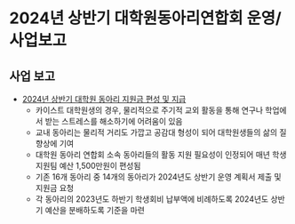 2024년 상반기 대학원동아리연합회 운영/사업보고
===

## 사업 보고

- [2024년 상반기 대학원 동아리 지원금 편성 및 지급](대학원동아리연합회-2024년-상반기-대학원-동아리-지원금-편성-및-지급.md)
    - 카이스트 대학원생의 경우, 물리적으로 주기적 교외 활동을 통해 연구나 학업에서 받는 스트레스를 해소하기에 어려움이 있음
    - 교내 동아리는 물리적 거리도 가깝고 공감대 형성이 되어 대학원생들의 삶의 질 향상에 기여
    - 대학원 동아리 연합회 소속 동아리들의 활동 지원 필요성이 인정되어 매년 학생지원팀 예산 1,500만원이 편성됨
    - 기존 16개 동아리 중 14개의 동아리가 2024년도 상반기 운영 계획서 제출 및 지원금 요청
    - 각 동아리의 2023년도 하반기 학생회비 납부액에 비례하도록 2024년도 상반기 예산을 분배하도록 기준을 마련
